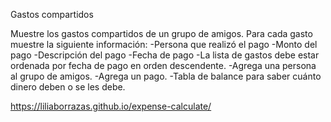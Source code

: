 Gastos compartidos

Muestre los gastos compartidos de un grupo de amigos.
Para cada gasto muestre la siguiente información:
-Persona que realizó el pago
-Monto del pago
-Descripción del pago
-Fecha de pago
-La lista de gastos debe estar ordenada por fecha de pago en orden descendente.
-Agrega una persona al grupo de amigos.
-Agrega un pago.
-Tabla de balance para saber cuánto dinero deben o se les debe.

https://liliaborrazas.github.io/expense-calculate/
